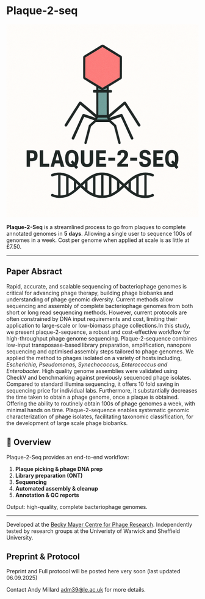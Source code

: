 # Plaque-2-seq


<img src="images/logo.png" alt="Plaque-2-Seq Logo">

**Plaque-2-Seq** is a streamlined process to go from plaques to complete annotated genomes in **5 days**. Allowing a single user to sequence 100s of genomes in a week. Cost per genome when applied at scale is as little at £7.50.

---


##  Paper Absract 

 
Rapid, accurate, and scalable sequencing of bacteriophage genomes is critical for advancing phage therapy,
 building phage biobanks and understanding of phage genomic diversity. Current methods allow sequencing and 
assembly of complete bacteriophage genomes from both short or long read sequencing methods. However, current 
protocols are often constrained by DNA input requirements and cost, limiting their application to large-scale 
or low-biomass phage collections.In this study, we present plaque-2-sequence, a robust and cost-effective workflow
 for high-throughput phage genome sequencing. Plaque-2-sequence combines low-input transposase-based library preparation,
 amplification, nanopore sequencing  and optimised assembly steps tailored to phage genomes. 
We applied the method to phages isolated on a variety of hosts including, _Escherichia, Pseudomonas, Synechococcus, 
Enterococcus and Enterobacter_. High quality genome assemblies were validated using CheckV and benchmarking against 
previously sequenced phage isolates. Compared to standard Illumina sequencing, it offers 10 fold saving in sequencing 
price for individual labs. Furthermore, it substantially decreases the time taken to obtain a phage genome, 
once a plaque is obtained. Offering the ability to routinely obtain 100s of phage genomes a week, with minimal hands 
on time. Plaque-2-sequence enables systematic genomic characterization of phage isolates, facilitating taxonomic 
classification, for the development of large scale phage biobanks.



## 📖 Overview

Plaque-2-Seq provides an end-to-end workflow:

1. **Plaque picking & phage DNA prep**  
2. **Library preparation (ONT)**  
3. **Sequencing**  
4. **Automated assembly & cleanup**  
5. **Annotation & QC reports**  

Output: high-quality, complete bacteriophage genomes.

---

Developed at the [Becky Mayer Centre for Phage Research](https://le.ac.uk/research/centres/phage-research). Independently 
tested by research groups at the Univeristy of Warwick and Sheffield University. 

## Preprint & Protocol 

Preprint and Full protocol will be posted here very soon (last updated 06.09.2025)

Contact Andy Millard  [adm39@le.ac.uk](mailto:adm39@le.ac.uk) for more details. 
